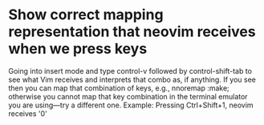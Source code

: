 Show correct mapping representation that neovim receives when we press keys
===
Going into insert mode and type control-v followed by control-shift-tab to see what Vim receives and interprets that combo as, if anything. If you see <C-S-Tab> then you can map that combination of keys, e.g., nnoremap <C-S-Tab> :make<CR>; otherwise you cannot map that key combination in the terminal emulator you are using—try a different one.
Example:
Pressing Ctrl+Shift+1, neovim receives '<M-4>0'
